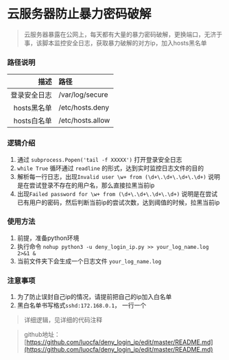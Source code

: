 # 云服务器防止暴力密码破解

> 云服务器暴露在公网上，每天都有大量的暴力密码破解，更换端口，无济于事，该脚本监控安全日志，获取暴力破解的对方ip，加入hosts黑名单

### 路径说明
| 描述 | 路径 |
|---:|:---|
| 登录安全日志 | /var/log/secure |
| hosts黑名单 | /etc/hosts.deny |
| hosts白名单 | /etc/hosts.allow |

### 逻辑介绍
1. 通过 `subprocess.Popen('tail -f XXXXX')` 打开登录安全日志
2. `while True` 循环通过 `readline` 的形式，达到实时监控日志文件的目的
3. 解析每一行日志，出现`Invalid user \w+ from (\d+\.\d+\.\d+\.\d+)` 说明是在尝试登录不存在的用户名，那么直接拉黑当前ip
4. 出现`Failed password for \w+ from (\d+\.\d+\.\d+\.\d+)` 说明是在尝试已有用户的密码，然后判断当前ip的尝试次数，达到阈值的时候，拉黑当前ip

### 使用方法
1. 前提，准备python环境
2. 执行命令 `nohup python3 -u deny_login_ip.py >> your_log_name.log 2>&1 &`
3. 当前文件夹下会生成一个日志文件 `your_log_name.log`

### 注意事项
1. 为了防止误封自己ip的情况，请提前把自己的ip加入白名单
2. 黑白名单书写格式`sshd:172.168.0.1`， 一行一个

> 详细逻辑，见详细的代码注释

> github地址：[https://github.com/luocfa/deny_login_ip/edit/master/README.md](https://github.com/luocfa/deny_login_ip/edit/master/README.md)

